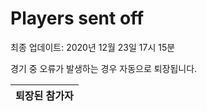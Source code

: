 # Players sent off
최종 업데이트: 2020년 12월 23일 17시 15분


경기 중 오류가 발생하는 경우 자동으로 퇴장됩니다.


| 퇴장된 참가자 |
|:---:|